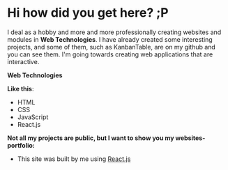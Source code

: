 # Hi how did you get here? ;P</h1>
I deal as a hobby and more and more professionally creating websites and modules in **Web Technologies**. I have already created some interesting projects, and some of them, such as KanbanTable, are on my github and you can see them. I'm going towards creating web applications that are interactive.

**Web Technologies**

**Like this**:
+ HTML
+ CSS
+ JavaScript
+ React.js 


**Not all my projects are public, but I want to show you my websites-portfolio:**
+ This site was built by me using [React.js](https://matty8313.github.io/Portfolio/)



<!--
**Matty8313/Matty8313** is a ✨ _special_ ✨ repository because its `README.md` (this file) appears on your GitHub profile.

Here are some ideas to get you started:

- 🔭 I’m currently working on ...
- 🌱 I’m currently learning ...
- 👯 I’m looking to collaborate on ...
- 🤔 I’m looking for help with ...
- 💬 Ask me about ...
- 📫 How to reach me: ...
- 😄 Pronouns: ...
- ⚡ Fun fact: ...
-->
